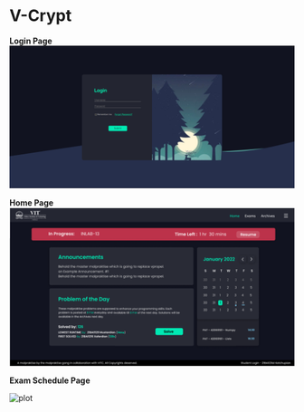 # V-Crypt

**Login Page**
![plot](./Pictures/Login.png)

**Home Page**
![plot](./Pictures/home_page.png)

**Exam Schedule Page**

![plot](./Pictures/exam_schedule_page.jpeg)
